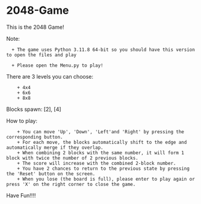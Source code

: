 # 2048-Game
This is the 2048 Game!

Note: 

      + The game uses Python 3.11.8 64-bit so you should have this version to open the files and play

      + Please open the Menu.py to play!

There are 3 levels you can choose:

        + 4x4
        + 6x6
        + 8x8

Blocks spawn: [2], [4]

How to play:

        + You can move 'Up', 'Down', 'Left'and 'Right' by pressing the corresponding button.
        + For each move, the blocks automatically shift to the edge and automatically merge if they overlap.
        + When combining 2 blocks with the same number, it will form 1 block with twice the number of 2 previous blocks.
        + The score will increase with the combined 2-block number.
        + You have 2 chances to return to the previous state by pressing the 'Reset' button on the screen.
        + When you lose (the board is full), please enter to play again or press 'X' on the right corner to close the game.

Have Fun!!!!

